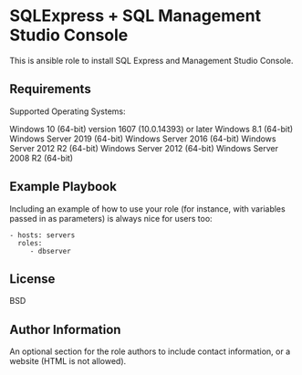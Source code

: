 SQLExpress + SQL Management Studio Console
=========

This is ansible role to install SQL Express and Management Studio Console.

Requirements
------------

Supported Operating Systems:

Windows 10 (64-bit) version 1607 (10.0.14393) or later
Windows 8.1 (64-bit)
Windows Server 2019 (64-bit)
Windows Server 2016 (64-bit)
Windows Server 2012 R2 (64-bit)
Windows Server 2012 (64-bit)
Windows Server 2008 R2 (64-bit)


Example Playbook
----------------

Including an example of how to use your role (for instance, with variables passed in as parameters) is always nice for users too:

    - hosts: servers
      roles:
         - dbserver

License
-------

BSD

Author Information
------------------

An optional section for the role authors to include contact information, or a website (HTML is not allowed).
